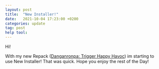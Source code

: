 ```yaml
---
layout: post
title:  "New Installer!"
date:   2021-10-04 17:23:00 +0200
categories: update
tag: post
help tool:                                                                                                   |
---
```

Hi!

With my new Repack ([Danganronpa: Trigger Happy Havoc][repack link]) im starting to use New Installer!
That was quick. Hope you enjoy the rest of the Day!





[repack link]: https://comrademedic.github.io/repack/october/2021/10/04/danganronpa-thh.html
